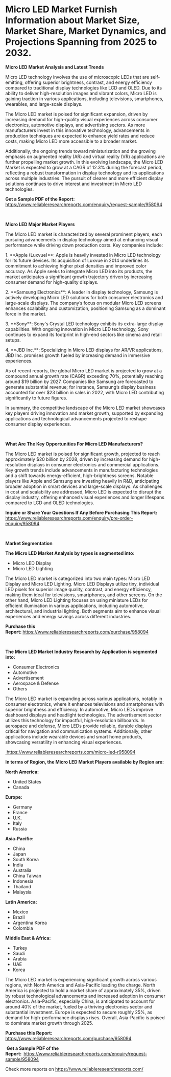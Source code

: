 <p><h1>Micro LED Market Furnish Information about Market Size, Market Share, Market Dynamics, and Projections Spanning from 2025 to 2032.</h1></p><p><strong>Micro LED Market Analysis and Latest Trends</strong></p>
<p><p>Micro LED technology involves the use of microscopic LEDs that are self-emitting, offering superior brightness, contrast, and energy efficiency compared to traditional display technologies like LCD and OLED. Due to its ability to deliver high-resolution images and vibrant colors, Micro LED is gaining traction in various applications, including televisions, smartphones, wearables, and large-scale displays.</p><p>The Micro LED market is poised for significant expansion, driven by increasing demand for high-quality visual experiences across consumer electronics, automotive displays, and advertising sectors. As more manufacturers invest in this innovative technology, advancements in production techniques are expected to enhance yield rates and reduce costs, making Micro LED more accessible to a broader market.</p><p>Additionally, the ongoing trends toward miniaturization and the growing emphasis on augmented reality (AR) and virtual reality (VR) applications are further propelling market growth. In this evolving landscape, the Micro LED Market is expected to grow at a CAGR of 12.3% during the forecast period, reflecting a robust transformation in display technology and its applications across multiple industries. The pursuit of clearer and more efficient display solutions continues to drive interest and investment in Micro LED technologies.</p></p>
<p><strong>Get a Sample PDF of the Report:&nbsp;</strong> <a href="https://www.reliableresearchreports.com/enquiry/request-sample/958094?utm_campaign=2652&utm_medium=2&utm_source=Github&utm_content=ia&utm_term=06042025&utm_id=micro-led">https://www.reliableresearchreports.com/enquiry/request-sample/958094</a></p>
<p>&nbsp;</p>
<p><strong>Micro LED Major Market Players</strong></p>
<p><p>The Micro LED market is characterized by several prominent players, each pursuing advancements in display technology aimed at enhancing visual performance while driving down production costs. Key companies include:</p><p>1. **Apple (Luxvue)**: Apple is heavily invested in Micro LED technology for its future devices. Its acquisition of Luxvue in 2014 underlines its commitment to achieving higher pixel densities and improved color accuracy. As Apple seeks to integrate Micro LED into its products, the market anticipates a significant growth trajectory driven by increasing consumer demand for high-quality displays.</p><p>2. **Samsung Electronics**: A leader in display technology, Samsung is actively developing Micro LED solutions for both consumer electronics and large-scale displays. The company’s focus on modular Micro LED screens enhances scalability and customization, positioning Samsung as a dominant force in the market.</p><p>3. **Sony**: Sony's Crystal LED technology exhibits its extra-large display capabilities. With ongoing innovation in Micro LED technology, Sony continues to expand its footprint in high-end sectors like cinema and retail setups.</p><p>4. **JBD Inc.**: Specializing in Micro LED displays for AR/VR applications, JBD Inc. promises growth fueled by increasing demand in immersive experiences. </p><p>As of recent reports, the global Micro LED market is projected to grow at a compound annual growth rate (CAGR) exceeding 70%, potentially reaching around $19 billion by 2027. Companies like Samsung are forecasted to generate substantial revenue; for instance, Samsung’s display business accounted for over $23 billion in sales in 2022, with Micro LED contributing significantly to future figures.</p><p>In summary, the competitive landscape of the Micro LED market showcases key players driving innovation and market growth, supported by expanding applications and technological advancements projected to reshape consumer display experiences.</p></p>
<p>&nbsp;</p>
<p><strong>What Are The Key Opportunities For Micro LED Manufacturers?</strong></p>
<p><p>The Micro LED market is poised for significant growth, projected to reach approximately $20 billion by 2028, driven by increasing demand for high-resolution displays in consumer electronics and commercial applications. Key growth trends include advancements in manufacturing technologies and a shift towards energy-efficient, high-brightness screens. Notable players like Apple and Samsung are investing heavily in R&D, anticipating broader adoption in smart devices and large-scale displays. As challenges in cost and scalability are addressed, Micro LED is expected to disrupt the display industry, offering enhanced visual experiences and longer lifespans compared to LCD and OLED technologies.</p></p>
<p><strong>Inquire or Share Your Questions If Any Before Purchasing This Report:</strong> <a href="https://www.reliableresearchreports.com/enquiry/pre-order-enquiry/958094?utm_campaign=2652&utm_medium=2&utm_source=Github&utm_content=ia&utm_term=06042025&utm_id=micro-led">https://www.reliableresearchreports.com/enquiry/pre-order-enquiry/958094</a></p>
<p>&nbsp;</p>
<p><strong>Market Segmentation</strong></p>
<p><strong>The Micro LED Market Analysis by types is segmented into:</strong></p>
<p><ul><li>Micro LED Display</li><li>Micro LED Lighting</li></ul></p>
<p><p>The Micro LED market is categorized into two main types: Micro LED Display and Micro LED Lighting. Micro LED Displays utilize tiny, individual LED pixels for superior image quality, contrast, and energy efficiency, making them ideal for televisions, smartphones, and other screens. On the other hand, Micro LED Lighting focuses on using miniature LEDs for efficient illumination in various applications, including automotive, architectural, and industrial lighting. Both segments aim to enhance visual experiences and energy savings across different industries.</p></p>
<p><strong>Purchase this Report:&nbsp;</strong><a href="https://www.reliableresearchreports.com/purchase/958094?utm_campaign=2652&utm_medium=2&utm_source=Github&utm_content=ia&utm_term=06042025&utm_id=micro-led">https://www.reliableresearchreports.com/purchase/958094</a></p>
<p>&nbsp;</p>
<p><strong>The Micro LED Market Industry Research by Application is segmented into:</strong></p>
<p><ul><li>Consumer Electronics</li><li>Automotive</li><li>Advertisement</li><li>Aerospace & Defense</li><li>Others</li></ul></p>
<p><p>The Micro LED market is expanding across various applications, notably in consumer electronics, where it enhances televisions and smartphones with superior brightness and efficiency. In automotive, Micro LEDs improve dashboard displays and headlight technologies. The advertisement sector utilizes this technology for impactful, high-resolution billboards. In aerospace and defense, Micro LEDs provide reliable, durable displays critical for navigation and communication systems. Additionally, other applications include wearable devices and smart home products, showcasing versatility in enhancing visual experiences.</p></p>
<p><a href="https://www.reliableresearchreports.com/micro-led-r958094?utm_campaign=2652&utm_medium=2&utm_source=Github&utm_content=ia&utm_term=06042025&utm_id=micro-led">&nbsp;https://www.reliableresearchreports.com/micro-led-r958094</a></p>
<p><strong>In terms of Region, the Micro LED Market Players available by Region are:</strong></p>
<p>
    <p> <strong> North America: </strong>
        <ul>
            <li>United States</li>
            <li>Canada</li>
        </ul>
        </p> 
    <p> <strong> Europe: </strong>
        <ul>
            <li>Germany</li>
            <li>France</li>
            <li>U.K.</li>
            <li>Italy</li>
            <li>Russia</li>
        </ul>
        </p> 
    <p> <strong> Asia-Pacific: </strong>
        <ul>
            <li>China</li>
            <li>Japan</li>
            <li>South Korea</li>
            <li>India</li>
            <li>Australia</li>
            <li>China Taiwan</li>
            <li>Indonesia</li>
            <li>Thailand</li>
            <li>Malaysia</li>
        </ul>
        </p> 
    <p> <strong> Latin America: </strong>
        <ul>
            <li>Mexico</li>
            <li>Brazil</li>
            <li>Argentina Korea</li>
            <li>Colombia</li>
        </ul>
        </p> 
    <p> <strong> Middle East & Africa: </strong>
        <ul>
            <li>Turkey</li>
            <li>Saudi</li>
            <li>Arabia</li>
            <li>UAE</li>
            <li>Korea</li>
        </ul>
    </p>
    </p>
<p><p>The Micro LED market is experiencing significant growth across various regions, with North America and Asia-Pacific leading the charge. North America is projected to hold a market share of approximately 35%, driven by robust technological advancements and increased adoption in consumer electronics. Asia-Pacific, especially China, is anticipated to account for around 40% of the market, fueled by a thriving electronics sector and substantial investment. Europe is expected to secure roughly 25%, as demand for high-performance displays rises. Overall, Asia-Pacific is poised to dominate market growth through 2025.</p></p>
<p><strong>Purchase this Report: </strong><a href="https://www.reliableresearchreports.com/purchase/958094?utm_campaign=2652&utm_medium=2&utm_source=Github&utm_content=ia&utm_term=06042025&utm_id=micro-led">https://www.reliableresearchreports.com/purchase/958094</a></p>
<p>&nbsp;<strong>Get a Sample PDF of the Report:&nbsp;&nbsp;</strong><a href="https://www.reliableresearchreports.com/enquiry/request-sample/958094?utm_campaign=2652&utm_medium=2&utm_source=Github&utm_content=ia&utm_term=06042025&utm_id=micro-led">https://www.reliableresearchreports.com/enquiry/request-sample/958094</a></p>
<p><strong></strong></p>
<p>Check more reports on <a href="https://www.reliableresearchreports.com/?utm_campaign=2652&utm_medium=2&utm_source=Github&utm_content=ia&utm_term=06042025&utm_id=micro-led">https://www.reliableresearchreports.com/</a></p>
